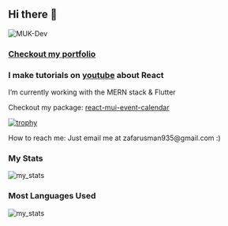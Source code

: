 ## Hi there 👋
<p align="left"> <img src="https://komarev.com/ghpvc/?username=MUK-Dev&label=Profile%20views&color=0e75b6&style=flat" alt="MUK-Dev" /> </p>

### <a href="https://muk-dev.vercel.app/">Checkout my portfolio</a>



### I make tutorials on <a href="https://www.youtube.com/channel/UCWdnFCZ3L5di3EMFksP8Y_g">youtube</a> about React


<p>
  I’m currently working with the MERN stack & Flutter
</p>


<p>
  Checkout my package: <a href="https://www.npmjs.com/package/react-mui-event-calendar">react-mui-event-calendar</a>
</p>

[![trophy](https://github-profile-trophy.vercel.app/?username=MUK-Dev)](https://github.com/ryo-ma/github-profile-trophy)

<p>
  How to reach me: Just email me at zafarusman935@gmail.com :)
</p>

### My Stats
<img src="https://github-readme-stats.vercel.app/api?username=MUK-Dev&count_private=true&theme=dracula" alt="my_stats"/>

### Most Languages Used
<img src="https://github-readme-stats.vercel.app/api/top-langs/?username=MUK-Dev&theme=dracula" alt="my_stats"/>

<!--
**MUK-Dev/MUK-Dev** is a ✨ _special_ ✨ repository because its `README.md` (this file) appears on your GitHub profile.

Here are some ideas to get you started:

- 🔭 I’m currently working on ...
- 🌱 I’m currently learning ...
- 👯 I’m looking to collaborate on ...
- 🤔 I’m looking for help with ...
- 💬 Ask me about ...
- 📫 How to reach me: ...
- 😄 Pronouns: ...
- ⚡ Fun fact: ...
-->

